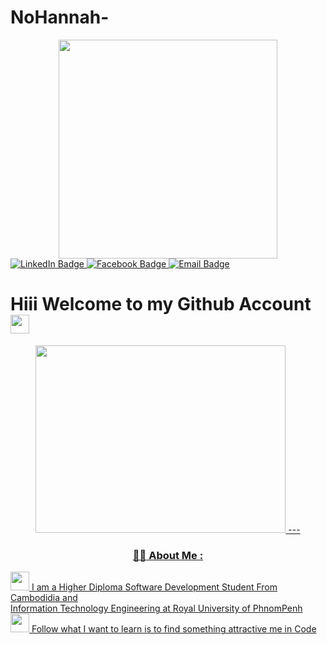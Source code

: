 # NoHannah-
<div id="header" align="center">
  <img src="https://res.cloudinary.com/practicaldev/image/fetch/s--O0u1bNHs--/c_limit%2Cf_auto%2Cfl_progressive%2Cq_66%2Cw_880/https://miro.medium.com/max/1400/0%2APXf5ge7QCN9Ga_CL.gif" width="350"/>
</div>
<div id="badges">
  <a href="https://www.linkedin.com/in/no-hannah-882b87192/L">
    <img src="https://img.shields.io/badge/LinkedIn-blue?style=for-the-badge&logo=linkedin&logoColor=white" alt="LinkedIn Badge"/>
  </a>
  <a href="https://www.facebook.com/hannahhhh1603">
    <img src="https://img.shields.io/badge/Facebook-blue?style=for-the-badge&logo=facebook&logoColor=white" alt="Facebook Badge"/>
  </a>
  <a href="nohannah508@gmail.com">
   <img src="https://img.shields.io/badge/Email-blue?style=for-the-badge&logo=Email&logoColor=white" alt="Email Badge"/>
  </a>  
</div>
<h1>
 Hiii Welcome to my Github Account
  <a href="https://github.com/nohannah">
  <img src="https://i.makeagif.com/media/6-20-2021/SpTJC6.gif" width="30px"/>
</h1>
<div align="center">
  <img src="https://c.tenor.com/PP9v7VIs6R4AAAAd/scaler-create-impact.gif" width="400" height="300"/>
  ---

### :woman_technologist: About Me :
</div>
<img src="https://media.giphy.com/media/WUlplcMpOCEmTGBtBW/giphy.gif" width="30px"> I am a Higher Diploma Software Development Student From Cambodidia and <br> Information Technology Engineering at Royal University of PhnomPenh
<br>
 <img src="https://thumbs.gfycat.com/CheapFamousAvocet-size_restricted.gif" width=30px> Follow what I want to learn is to find something attractive me in Code
